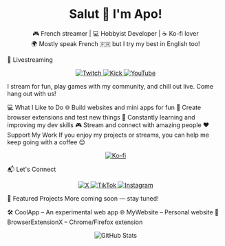 <h1 align="center">Salut 👋 I'm Apo!</h1> <p align="center"> 🎮 French streamer | 💻 Hobbyist Developer | ☕ Ko-fi lover <br> 🌍 Mostly speak French 🇫🇷 but I try my best in English too! </p>
🎥 Livestreaming
<p align="center"> <a href="https://www.twitch.tv/tryh_apo"> <img src="https://img.shields.io/badge/Twitch-9146FF?style=flat-square&logo=twitch&logoColor=white" alt="Twitch"> </a> <a href="https://kick.com/tryh-apo"> <img src="https://img.shields.io/badge/Kick-53FC18?style=flat-square&logo=kick&logoColor=white" alt="Kick"> </a> <a href="https://www.youtube.com/@tryhapo"> <img src="https://img.shields.io/badge/YouTube-FF0000?style=flat-square&logo=youtube&logoColor=white" alt="YouTube"> </a> </p>
I stream for fun, play games with my community, and chill out live. Come hang out with us!

💻 What I Like to Do
🌐 Build websites and mini apps for fun
🧩 Create browser extensions and test new things
🧠 Constantly learning and improving my dev skills
🎮 Stream and connect with amazing people
❤️ Support My Work
If you enjoy my projects or streams, you can help me keep going with a coffee 😊

<p align="center"> <a href="https://ko-fi.com/apo__"> <img src="https://img.shields.io/badge/Buy%20Me%20a%20Coffee-FF5E5B?style=flat-square&logo=ko-fi&logoColor=white" alt="Ko-fi"> </a> </p>
📬 Let's Connect
<p align="center"> <a href="https://x.com/apoftn1"> <img src="https://img.shields.io/badge/X-000000?style=flat-square&logo=x&logoColor=white" alt="X"> </a> <a href="https://www.tiktok.com/@apo_ban"> <img src="https://img.shields.io/badge/TikTok-000000?style=flat-square&logo=tiktok&logoColor=white" alt="TikTok"> </a> <a href="https://instagram.com/tryh_apo"> <img src="https://img.shields.io/badge/Instagram-E4405F?style=flat-square&logo=instagram&logoColor=white" alt="Instagram"> </a> </p>
📌 Featured Projects
More coming soon — stay tuned!

🛠️ CoolApp – An experimental web app
🌐 MyWebsite – Personal website
🧩 BrowserExtensionX – Chrome/Firefox extension
<p align="center"> <img src="https://github-readme-stats.vercel.app/api?username=yourusername&show_icons=true&theme=transparent" alt="GitHub Stats"> </p>
